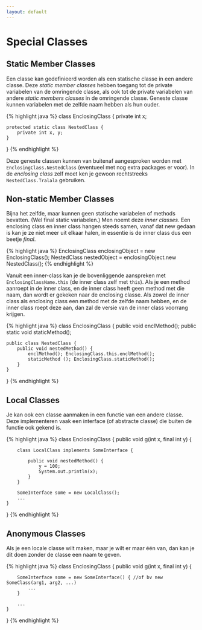 ```yaml
---
layout: default
---
```


# Special Classes

## Static Member Classes

Een classe kan gedefinieerd worden als een statische classe in een andere classe. Deze *static member classes* hebben toegang tot de private variabelen van de omringende classe, als ook tot de private variabelen van andere *static members classes* in de omringende classe. Geneste classe kunnen variabelen met de zelfde naam hebben als hun ouder.

{% highlight java %}
class EnclosingClass {
    private int x;

    protected static class NestedClass {
        private int x, y;
    }
}
{% endhighlight %}

Deze geneste classen kunnen van buitenaf aangesproken worden met `EnclosingClass.NestedClass` (eventueel met nog extra packages er voor). In de *enclosing class* zelf moet ken je gewoon rechtstreeks `NestedClass.Tralala` gebruiken.

## Non-static Member Classes

Bijna het zelfde, maar kunnen geen statische variabelen of methods bevatten. (Wel final static variabelen.) Men noemt deze *inner classes*. Een enclosing class en inner class hangen steeds samen, vanaf dat new gedaan is kan je ze niet meer uit elkaar halen, in essentie is de inner class dus een beetje *final*.

{% highlight java %}
EnclosingClass enclosingObject = new EnclosingClass();
NestedClass nestedObject = enclosingObject.new NestedClass();
{% endhighlight %}

Vanuit een inner-class kan je de bovenliggende aanspreken met `EnclosingClassName.this` (de inner class zelf met `this`). Als je een method aanroept in de inner class, en de inner class heeft geen method met die naam, dan wordt er gekeken naar de enclosing classe. Als zowel de inner class als enclosing class een method met de zelfde naam hebben, en de inner class roept deze aan, dan zal de versie van de inner class voorrang krijgen.

{% highlight java %}
class
EnclosingClass {
    public void enclMethod();
    public static void staticMethod();

    public class NestedClass {
        public void nestedMethod() {
            enclMethod(); EnclosingClass.this.enclMethod();
            staticMethod (); EnclosingClass.staticMethod();
        }
    }
}
{% endhighlight %}

## Local Classes

Je kan ook een classe aanmaken in een functie van een andere classe. Deze implementeren vaak een interface (of abstracte classe) die buiten de functie ook gekend is.

{% highlight java %}
class EnclosingClass {
    public void g(int x, final int y) {

        class LocalClass implements SomeInterface {

            public void nestedMethod() {
                y = 100;
                System.out.println(x);
            }
        }

        SomeInterface some = new LocalClass();
        ...
    }
}
{% endhighlight %}

## Anonymous Classes

Als je een locale classe wilt maken, maar je wilt er maar één van, dan kan je dit doen zonder de classe een naam te geven.

{% highlight java %}
class EnclosingClass {
    public void g(int x, final int y) {

        SomeInterface some = new SomeInterface() { //of bv new SomeClass(arg1, arg2, ...)
            ...
        }

        ...
    }
}
{% endhighlight %}
